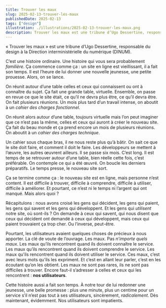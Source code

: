 ```yaml
---
title: Trouver les maux
slug: 2025-02-13-trouver-les-maux
publishedDate: 2025-02-13
tags: ["design"]
illustration: ./illustrations/2025-02-13-trouver-les-maux.png
description: Trouver les maux est une tribune d’Ugo Dessertine, responsable du design à la Direction interministérielle du numérique (DINUM).
---
```


<p class="fr-text--lead">«&nbsp;Trouver les maux&nbsp;» est une tribune d’Ugo Dessertine, responsable du design à la Direction interministérielle du numérique (DINUM).</p>

C’est une histoire ordinaire. Une histoire qui vous sera probablement *familière*. Ça commence comme ça&nbsp;: un site en ligne est vieillissant, il a fait son temps. Il est l’heure de lui donner une nouvelle jeunesse, une petite prouesse. Alors, on se lance.

On réunit autour d’une table celles et ceux qui connaissent ou ont à connaître du sujet. Ça fait une grande table, virtuelle. Ensemble, on passe en revue ce que le site était, ce qu’il ne devra plus être, ce qu’il devra être. On fait plusieurs réunions. Un mois plus tard d’un travail intense, on aboutit à un *cahier des charges fonctionnel*.

On réunit alors autour d’une table, toujours virtuelle mais l’on peut imaginer que ce n’est pas la même, celles et ceux qui auront à créer le nouveau site. Ça fait du beau monde et ça prend encore un mois de plusieurs réunions. On aboutit à un *cahier des charges technique*.

Un cahier sous chaque bras, il ne nous reste plus qu’à bâtir. On sait ce que le site doit faire, et comment il doit le faire. Les développeurs se mettent à l’œuvre, les autres œuvrent ailleurs. Il se passe six mois. C’est long. Il est temps de se retrouver autour d’une table, bien réelle cette fois, c’est préférable. On contemple ce qui a été œuvré. On boucle les derniers préparatifs. Le temps presse, le nouveau site sort.

Ça se termine comme ça&nbsp;: le nouveau site est en ligne, mais personne n’est content. Il est difficile à trouver, difficile à comprendre, difficile à utiliser, difficile à améliorer. Et pourtant, ce n’est ni le temps ni l’argent qui ont manqué. Mais alors quoi&nbsp;?

Récapitulons&nbsp;: nous avons croisé les gens qui décident, les gens qui paient, les gens qui savent et les gens qui développent. Et les gens qui *utilisent* notre site, où sont-ils&nbsp;? On demande à ceux qui savent, qui nous disent que ceux qui décident ont demandé à ceux qui développent, mais ceux qui paient trouvaient ça trop cher. Ou l’inverse, peut-être.

Pourtant, les utilisateurs avaient quelques choses de précieux à nous apporter. La clé de voute de l’ouvrage. Les maux. Pas *n’importe quels maux*. Les maux qu’ils rencontrent quand ils doivent connaître le service. Les maux qu’ils rencontrent quand ils doivent comprendre le service. Les maux qu’ils rencontrent quand ils doivent utiliser le service. Ces maux, c’est avec leurs mots qu’ils les expriment. Et c’est en allant leur parler, c’est en les écoutant qu’on les obtient. Les maux ne sont pas rares, ils ne sont pas difficiles à trouver. Encore faut-il s’adresser à celles et ceux qui les rencontrent&nbsp;: **nos utilisateurs**.

Cette histoire aussi a fait son temps. À notre tour de lui redonner une jeunesse, une belle promesse&nbsp;: plus une minute, plus un centime pour un service s’il n’est pas tout à ses utilisateurs, sincèrement, *radicalement*. Dès maintenant, évidemment. Nos utilisateurs sont impatients.
